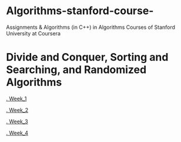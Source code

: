 # Algorithms-stanford-course-

Assignments & Algorithms  (in C++) in Algorithms Courses of Stanford University at Coursera

# Divide and Conquer, Sorting and Searching, and Randomized Algorithms

[. Week_1](https://github.com/shehab-ashraf/Algorithms-stanford-course-/tree/master/1%20Divide%20and%20Conquer%2C%20Sorting%20and%20Searching%2C%20and%20Randomized%20Algorithms/Week_1)

[. Week_2](https://github.com/shehab-ashraf/Algorithms-stanford-course-/tree/master/1%20Divide%20and%20Conquer%2C%20Sorting%20and%20Searching%2C%20and%20Randomized%20Algorithms/Week_2)

[. Week_3](https://github.com/shehab-ashraf/Algorithms-stanford-course-/tree/master/1%20Divide%20and%20Conquer%2C%20Sorting%20and%20Searching%2C%20and%20Randomized%20Algorithms/Week_3)


[. Week_4](https://github.com/shehab-ashraf/Algorithms-stanford-course-/tree/master/1%20Divide%20and%20Conquer%2C%20Sorting%20and%20Searching%2C%20and%20Randomized%20Algorithms/Week_4)


